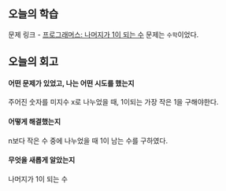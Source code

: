 ## 오늘의 학습
문제 링크 - [프로그래머스: 나머지가 1이 되는 수](https://school.programmers.co.kr/learn/courses/30/lessons/87389?language=javascript)
문제는 `수학`이었다.


## 오늘의 회고
#### 어떤 문제가 있었고, 나는 어떤 시도를 했는지
주어진 숫자를 미지수 x로 나누었을 때, 1이되는 가장 작은 1을 구해야한다.

#### 어떻게 해결했는지
n보다 작은 수 중에 나누었을 때 1이 남는 수를 구하였다.

#### 무엇을 새롭게 알았는지
나머지가 1이 되는 수
